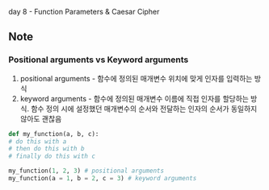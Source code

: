 day 8 - Function Parameters & Caesar Cipher

## Note

### Positional arguments vs Keyword arguments
1. positional arguments - 함수에 정의된 매개변수 위치에 맞게 인자를 입력하는 방식
2. keyword arguments - 함수에 정의된 매개변수 이름에 직접 인자를 할당하는 방식. 함수 정의 시에 설정했던 매개변수의 순서와 전달하는 인자의 순서가 동일하지 않아도 괜찮음

```python
def my_function(a, b, c):
# do this with a
# then do this with b
# finally do this with c

my_function(1, 2, 3) # positional arguments
my_function(a = 1, b = 2, c = 3) # keyword arguments
```


